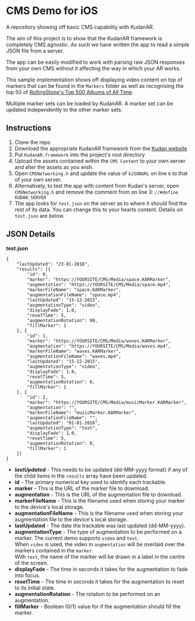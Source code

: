 # CMS Demo for iOS

A repository showing off basic CMS capability with KudanAR.

The aim of this project is to show that the KudanAR framework is completely CMS agnostic. As such we have written the app to read a simple JSON file from a server.  

The app can be easily modified to work with parsing raw JSON responses from your own CMS without it affecting the way in which your AR works.

This sample implementation shows off displaying video content on top of markers that can be found in the `Markers` folder as well as recognising the top 50 of [RollingStone's Top 500 Albums of All Time](http://www.rollingstone.com/music/lists/500-greatest-albums-of-all-time-20120531/little-richard-heres-little-richard-20120531).  

Multiple marker sets can be loaded by KudanAR. A marker set can be updated independently to the other marker sets.

## Instructions
1. Clone the repo
2. Download the appropriate KudanAR framework from the [Kudan website](https://www.xlsoft.com/en/products/kudan/download.html)
3. Put `KudanAR.framework` into the project's root directory
4. Upload the assets contained within the `CMS Content` to your own server and alter the assets as you wish.
5. Open `CMSNetworking.h` and update the value of `kJSONURL` on line `6` to that of your own server.
6. Alternatively, to test the app with content from Kudan's server, open `CMSNetworking.h` and remove the comment from on line 3: `//#define KUDAN_SERVER`
7. The app looks for `test.json` on the server as to where it should find the rest of its data. You can change this to your hearts content. Details on `test.json` are below.

## JSON Details

**test.json**  

	{
		"lastUpdated": "23-01-2016",
		"results": [{
			"id": 0,
			"marker": "https://YOURSITE/CMS/Media/space.KARMarker",
			"augmentation": "https://YOURSITE/CMS/Media/space.mp4",
			"markerFileName": "space.KARMarker",
			"augmentationFileName": "space.mp4",
			"lastUpdated": "15-12-2015",
			"augmentationType": "video",
			"displayFade": 1.0,
			"resetTime": 5,
			"augmentationRotation": 90,
			"fillMarker": 1
		}, {
			"id": 1,
			"marker": "https://YOURSITE/CMS/Media/waves.KARMarker",
			"augmentation": "https://YOURSITE/CMS/Media/waves.mp4",
			"markerFileName": "waves.KARMarker",
			"augmentationFileName": "waves.mp4",
			"lastUpdated": "15-12-2015",
			"augmentationType": "video",
			"displayFade": 1.0,
			"resetTime": 5,
			"augmentationRotation": 0,
			"fillMarker": 1
		}, {
			"id": 2,
			"marker": "https://YOURSITE/CMS/Media/musicMarker.KARMarker",
			"augmentation": "",
			"markerFileName": "musicMarker.KARMarker",
			"augmentationFileName": "",
			"lastUpdated": "01-01-2016",
			"augmentationType": "text",
			"displayFade": 1.0,
			"resetTime": 5,
			"augmentationRotation": 0,
			"fillMarker": 1
		}]
	}
	

* _**lastUpdated**_ - This needs to be updated (dd-MM-yyyy format) if any of the child items in the `results` array have been updated.
* **id** - The primary numerical key used to identify each trackable.
* **marker** - This is the URL of the marker file to download.
* **augmentation** - This is the URL of the augmentation file to download. 
* **markerFileName** - This is the filename used when storing your marker to the device's local storage.
* **augmentationFileName** - This is the filename used when storing your augmentation file to the device's local storage.
* **lastUpdated** - The date the trackable was last updated (dd-MM-yyyy).
* **augmentationType** - The type of augmentation to be performed on a marker. The current demo supports `video` and `text`.   
When `video` is used, the video in `augmentation` will be overlaid over the markers contained in the `marker`.  
With `text`, the name of the marker will be drawn in a label in the centre of the screen.
* **displayFade** - The time in seconds it takes for the augmentation to fade into focus.
* **resetTime** - The time in seconds it takes for the augmentation to reset to its initial state.
* **augmentationRotation** - The rotation to be performed on an augmentation.
* **fillMarker** - Boolean (0/1) value for if the augmentation should fill the marker.
